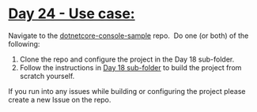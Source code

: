 # [Day 24 - Use case: ](https://developer.microsoft.com/en-us/graph/blogs/)

Navigate to the [dotnetcore-console-sample](https://github.com/microsoftgraph/dotnetcore-console-sample) repo.  Do one (or both) of the following:

1. Clone the repo and configure the project in the Day 18 sub-folder.
1. Follow the instructions in [Day 18 sub-folder](https://github.com/microsoftgraph/dotnetcore-console-sample/tree/master/day18-mailbox) to build the project from scratch yourself.

If you run into any issues while building or configuring the project please create a new Issue on the repo.